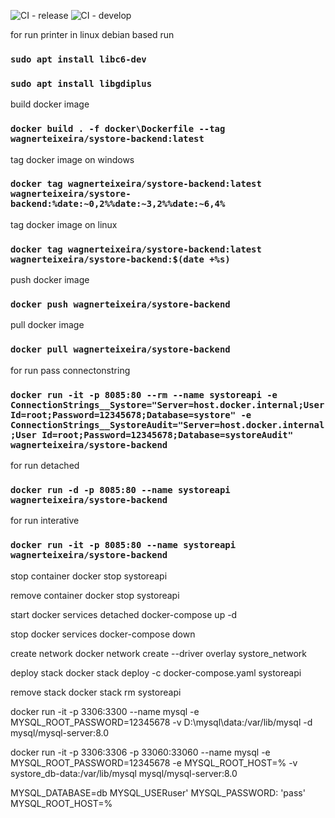 ![CI - release](https://github.com/wagnerteixeira/systore-backend/workflows/CI%20-%20release/badge.svg?branch=master) ![CI - develop](https://github.com/wagnerteixeira/systore-backend/workflows/CI%20-%20develop/badge.svg?branch=develop) 

for run printer in linux debian based run 

### `sudo apt install libc6-dev`
### `sudo apt install libgdiplus`

build docker image

### `docker build . -f docker\Dockerfile --tag wagnerteixeira/systore-backend:latest`

tag docker image on windows
### `docker tag wagnerteixeira/systore-backend:latest wagnerteixeira/systore-backend:%date:~0,2%%date:~3,2%%date:~6,4%`

tag docker image on linux
### `docker tag wagnerteixeira/systore-backend:latest wagnerteixeira/systore-backend:$(date +%s)`

push docker image
### `docker push wagnerteixeira/systore-backend`

pull docker image
### `docker pull wagnerteixeira/systore-backend`

for run pass connectonstring

### `docker run -it -p 8085:80 --rm --name systoreapi -e ConnectionStrings__Systore="Server=host.docker.internal;User Id=root;Password=12345678;Database=systore" -e ConnectionStrings__SystoreAudit="Server=host.docker.internal;User Id=root;Password=12345678;Database=systoreAudit" wagnerteixeira/systore-backend`

for run detached
### `docker run -d -p 8085:80 --name systoreapi wagnerteixeira/systore-backend`

for run interative
### `docker run -it -p 8085:80 --name systoreapi wagnerteixeira/systore-backend`

stop container
docker stop systoreapi

remove container
docker stop systoreapi

start docker services detached
docker-compose up -d

stop docker services
docker-compose down

create network
docker network create --driver overlay systore_network

deploy stack
docker stack deploy -c docker-compose.yaml systoreapi

remove stack 
docker stack rm systoreapi



docker run -it -p 3306:3300 --name mysql -e MYSQL_ROOT_PASSWORD=12345678 -v D:\mysql\data:/var/lib/mysql  -d mysql/mysql-server:8.0


docker run -it -p 3306:3306 -p 33060:33060 --name mysql -e MYSQL_ROOT_PASSWORD=12345678 -e MYSQL_ROOT_HOST=% -v systore_db-data:/var/lib/mysql mysql/mysql-server:8.0


MYSQL_DATABASE=db
      MYSQL_USERuser'
      MYSQL_PASSWORD: 'pass'
      MYSQL_ROOT_HOST=%

        